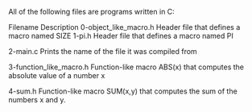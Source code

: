 All of the following files are programs written in C:

Filename Description
0-object_like_macro.h
Header file that defines a macro named SIZE 1-pi.h Header file that defines a macro named PI

2-main.c
Prints the name of the file it was compiled from

3-function_like_macro.h
Function-like macro ABS(x) that computes the absolute value of a number x

4-sum.h
Function-like macro SUM(x,y) that computes the sum of the numbers x and y.

